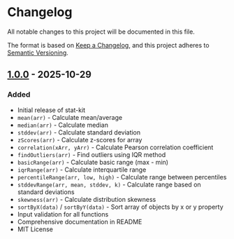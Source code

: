 # Changelog

All notable changes to this project will be documented in this file.

The format is based on [Keep a Changelog](https://keepachangelog.com/en/1.0.0/),
and this project adheres to [Semantic Versioning](https://semver.org/spec/v2.0.0.html).

## [1.0.0] - 2025-10-29

### Added
- Initial release of stat-kit
- `mean(arr)` - Calculate mean/average
- `median(arr)` - Calculate median
- `stddev(arr)` - Calculate standard deviation
- `zScores(arr)` - Calculate z-scores for array
- `correlation(xArr, yArr)` - Calculate Pearson correlation coefficient
- `findOutliers(arr)` - Find outliers using IQR method
- `basicRange(arr)` - Calculate basic range (max - min)
- `iqrRange(arr)` - Calculate interquartile range
- `percentileRange(arr, low, high)` - Calculate range between percentiles
- `stddevRange(arr, mean, stddev, k)` - Calculate range based on standard deviations
- `skewness(arr)` - Calculate distribution skewness
- `sortByX(data)` / `sortByY(data)` - Sort array of objects by x or y property
- Input validation for all functions
- Comprehensive documentation in README
- MIT License

[1.0.0]: https://github.com/MikyViz/stat-kit/releases/tag/v1.0.0
